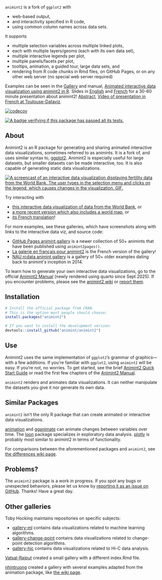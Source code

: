 `animint2` is a fork of `ggplot2` with 

* web-based output, 
* and interactivity specified in R code, 
* using common column names across data sets.

It supports 

* multiple selection variables across multiple linked plots, 
* each with multiple layers/geoms (each with its own data set), 
* multiple interactive legends per plot, 
* multiple panels/facets per plot, 
* tooltips, animation, a guided tour, large data sets, and
* rendering from R code chunks in Rmd files, on GitHub Pages, or on any other web server (no special web server required)

Examples can be seen in the [Gallery](https://animint.github.io/gallery/) and manual, [Animated interactive data visualization using animint2 in R](https://animint-manual-en.netlify.app/).
Slides in [English](https://docs.google.com/presentation/d/1QDwo9x4OM7UKAXffJrny6nSfeytFR0kO5NB-NQEspcE/edit?usp=sharing) and [French](https://docs.google.com/presentation/d/1WpRZs9qz9wm1yik_MLj8tIJyWuL5-IBPYKLhOHZ9X4Y/edit?usp=sharing) for a 30-60 minute presentation about animint2!
[Abstract](https://github.com/animint/animint2/wiki/Presentations#30-60-minute-talk),
[Video of presentation in French at Toulouse-Dataviz](https://www.youtube.com/watch?v=Em6AVJi37zo).

[![codecov](https://codecov.io/gh/animint/animint2/branch/main/graph/badge.svg)](https://codecov.io/gh/animint/animint2)

<a href="https://github.com/tdhock/animint2/actions/workflows/tests.yaml">
	<img src="https://github.com/tdhock/animint2/actions/workflows/tests.yaml/badge.svg" 
	     alt="A badge verifying if this package has passed all its tests.">
</a>
<!-- Feel free to change the HTML block above this comment into Markdown. It's just in HTML cuz I couldn't be arsed to figure out how to correctly combine an image and a link in Github-flavored Markdown. -->

## About

Animint2 is an R package for generating and sharing animated interactive data visualizations, sometimes referred to as animints. It is a fork of, and uses similar syntax to, [ggplot2](https://ggplot2.tidyverse.org/). Animint2 is especially useful for large datasets, but smaller datasets can be made interactive, too. It is also capable of generating static data visualizations.

<a href="https://rcdata.nau.edu/genomic-ml/WorldBank-facets/"><img src="man/figures/world_bank_screencast.gif" alt="A screencast of an interactive data visualization displaying fertility data from the World Bank. The user types in the selection menu and clicks on the legend, which causes changes in the visualization. GIF."></a> <!-- If you're familiar with Markdown, you may be wondering why I've elected to use HTML here instead of using the conventional ![alt text](source). It's cuz R's pkgdown package renders the alt text as both alt text and a fig caption. That's redundant. Using <img> ensures that it comes out the way we want. -->

Try interacting with

* [this interactive data visualization of data from the World Bank](https://rcdata.nau.edu/genomic-ml/WorldBank-facets/), or
* [a more recent version which also includes a world map](https://tdhock.github.io/2025-01-WorldBank-facets-map/), or
* [its French translation](https://tdhock.github.io/2025-08-BanqueMondiale-facets-map/)!

For more examples, see these galleries, which have screenshots along with links to the interactive data viz, and source code:

* [GitHub Pages animint gallery](https://animint.github.io/gallery) is a newer collection of 50+ animints that have been published using `animint2pages()`.
* [La galerie en français pour animint2](https://animint.github.io/gallery-fr/) is the French version of the gallery!
* [NAU rcdata animint gallery](https://rcdata.nau.edu/genomic-ml/animint-gallery/) is a gallery of 50+ older examples dating back to animint's inception in 2014.

To learn how to generate your own interactive data visualizations, go to the official [Animint2 Manual](https://animint-manual-en.netlify.app) (newly rendered using quarto since Sept 2025).
If you encounter problems, please see the [animint2 wiki](https://github.com/animint/animint2/wiki) or [report them](https://github.com/animint/animint2/issues).

## Installation

``` r
# Install the official package from CRAN.
# This is the option most people should choose:
install.packages("animint2")

# If you want to install the development version:
devtools::install_github("animint/animint2")
```


## Use

Animint2 uses the same implementation of `ggplot2`’s grammar of graphics—with a few additions. If you’re familiar with `ggplot2`, using `animint2` will be easy. If you’re not, no worries. To get started, see the brief [Animint2 Quick Start Guide](https://animint.github.io/animint2/articles/animint2.html) or read the first few chapters of the [Animint2 Manual](https://rcdata.nau.edu/genomic-ml/animint2-manual/Ch00-preface.html).

`animint2` renders and animates data visualizations. It can neither manipulate the datasets you give it nor generate its own data.


## Similar Packages

`animint2` isn’t the only R package that can create animated or interactive data visualizations.

[animation](https://cran.r-project.org/package=animation) and [gganimate](https://cloud.r-project.org/web/packages/gganimate/index.html) can animate changes between variables over time. The [loon](https://cran.r-project.org/package=loon) package specializes in exploratory data analysis. [plotly](https://cran.r-project.org/package=plotly) is probably most similar to animint2 in terms of functionality.

For comparisons between the aforementioned packages and `animint2`, see [the differences wiki page](https://github.com/animint/animint2/wiki/Differences-with-other-packages).


## Problems?

The `animint2` package is a work in progress. If you spot any bugs or unexpected behaviors, please let us know by [reporting it as an issue on GitHub](https://github.com/animint/animint2/issues). Thanks! Have a great day.

## Other galleries

Toby Hocking maintains repositories on specific subjects:

* [gallery-ml](https://tdhock.github.io/gallery-ml) contains data visualizations related to machine learning algorithms.
* [gallery-change-point](https://tdhock.github.io/gallery-change-point) contains data visualizations related to change-point detection algorithms.
* [gallery-hic](https://tdhock.github.io/gallery-hic) contains data visualizations related to Hi-C data analysis.

[Vatsal-Rajput](https://github.com/Vatsal-Rajput/Vatsal-Animint-Gallery/tree/gh-pages) created a small gallery with a different index.Rmd file.

[nhintruong](https://nhintruong.github.io/gallery_repo/) created a gallery with several examples adapted from the animation package, like [the wiki page](https://github.com/tdhock/animint/wiki/Ports-of-animation-examples).
